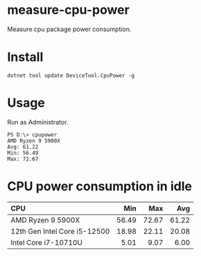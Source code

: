 # measure-cpu-power

Measure cpu package power consumption.

# Install

```
dotnet tool update DeviceTool.CpuPower -g
```

# Usage

Run as Administrator.

```
PS D:\> cpupower
AMD Ryzen 9 5900X
Avg: 61.22
Min: 56.49
Max: 72.67
```

# CPU power consumption in idle

| CPU                          | Min   | Max   | Avg   |
|:-----------------------------|------:|------:|------:|
| AMD Ryzen 9 5900X            | 56.49 | 72.67 | 61.22 |
| 12th Gen Intel Core i5-12500 | 18.98 | 22.11 | 20.08 |
| Intel Core i7-10710U         |  5.01 |  9.07 |  6.00 |
